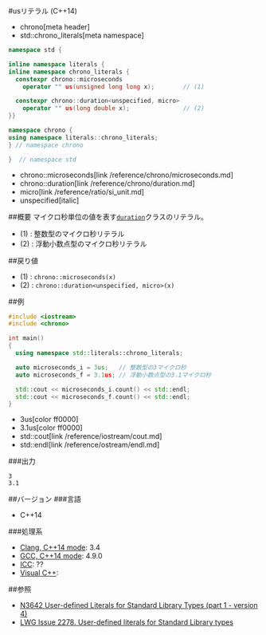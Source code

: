 #usリテラル (C++14)
* chrono[meta header]
* std::chrono_literals[meta namespace]

```cpp
namespace std {

inline namespace literals {
inline namespace chrono_literals {
  constexpr chrono::microseconds
    operator "" us(unsigned long long x);        // (1)

  constexpr chrono::duration<unspecified, micro>
    operator "" us(long double x);               // (2)
}}

namespace chrono {
using namespace literals::chrono_literals;
} // namespace chrono

}  // namespace std
```
* chrono::microseconds[link /reference/chrono/microseconds.md]
* chrono::duration[link /reference/chrono/duration.md]
* micro[link /reference/ratio/si_unit.md]
* unspecified[italic]

##概要
マイクロ秒単位の値を表す[`duration`](/reference/chrono/duration.md)クラスのリテラル。

- (1) : 整数型のマイクロ秒リテラル
- (2) : 浮動小数点型のマイクロ秒リテラル


##戻り値
- (1) : `chrono::microseconds(x)`
- (2) : `chrono::duration<unspecified, micro>(x)`


##例
```cpp
#include <iostream>
#include <chrono>

int main()
{
  using namespace std::literals::chrono_literals;

  auto microseconds_i = 3us;   // 整数型の3マイクロ秒
  auto microseconds_f = 3.1us; // 浮動小数点型の3.1マイクロ秒

  std::cout << microseconds_i.count() << std::endl;
  std::cout << microseconds_f.count() << std::endl;
}
```
* 3us[color ff0000]
* 3.1us[color ff0000]
* std::cout[link /reference/iostream/cout.md]
* std::endl[link /reference/ostream/endl.md]

###出力
```
3
3.1
```

##バージョン
###言語
- C++14

###処理系
- [Clang, C++14 mode](/implementation.md#clang): 3.4
- [GCC, C++14 mode](/implementation.md#gcc): 4.9.0
- [ICC](/implementation.md#icc): ??
- [Visual C++](/implementation.md#visual_cpp): 

##参照
- [N3642 User-defined Literals for Standard Library Types (part 1 - version 4)](http://www.open-std.org/jtc1/sc22/wg21/docs/papers/2013/n3642.pdf)
- [LWG Issue 2278. User-defined literals for Standard Library types](http://www.open-std.org/jtc1/sc22/wg21/docs/lwg-defects.html#2278)

